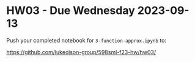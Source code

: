 # HW03 - Due Wednesday 2023-09-13

Push your completed notebook for `3-function-approx.ipynb` to:

https://github.com/lukeolson-group/598sml-f23-hw/hw03/<netid>
